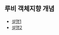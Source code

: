## 루비 객체지향 개념
- [설명1](http://astrocket.cafe24.com/ruby-%EC%97%90%EC%84%9C-%EA%B0%9D%EC%B2%B4%EC%A7%80%ED%96%A5-%EB%8B%A4%EB%A3%A8%EA%B8%B0/)
- [설명2](http://astrocket.cafe24.com/ruby-%EC%97%90%EC%84%9C-%EA%B0%9D%EC%B2%B4%EC%A7%80%ED%96%A5-%EB%8B%A4%EB%A3%A8%EA%B8%B0-2/)